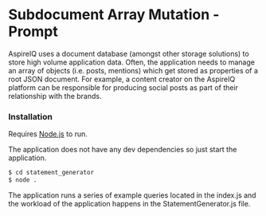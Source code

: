# Subdocument Array Mutation - Prompt

AspireIQ uses a document database (amongst other storage solutions) to store
high volume application data. Often, the application needs to manage an array of
objects (i.e. posts, mentions) which get stored as properties of a root JSON
document. For example, a content creator on the AspireIQ platform can be
responsible for producing social posts as part of their relationship with the
brands.

### Installation
Requires [Node.js](https://nodejs.org/) to run.

The application does not have any dev dependencies so just start the application.

```sh
$ cd statement_generator
$ node .
```

The application runs a series of example queries located in the index.js and the workload of the application happens in the StatementGenerator.js file.
